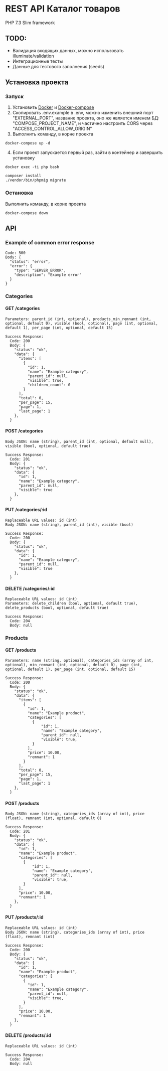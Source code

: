 # REST API Каталог товаров
PHP 7.3 Slim framework

## TODO:
- Валидация входящих данных, можно использовать illuminate/validation
- Интеграционные тесты
- Данные для тестового заполнения (seeds)

## Установка проекта

### Запуск
1. Установить [Docker](https://docs.docker.com/get-docker/) и [Docker-compose](https://docs.docker.com/compose/install/)
2. Скопировать .env.example в .env, можно изменить внешний порт "EXTERNAL_PORT", название проекта, оно же является именем БД: "COMPOSE_PROJECT_NAME", и частично настроить CORS через "ACCESS_CONTROL_ALLOW_ORIGIN"
3. Выполнить команду, в корне проекта
```
docker-compose up -d
```
4. Если проект запускается первый раз, зайти в контейнер и завершить установку
```
docker exec -ti php bash
```
```
composer install
./vendor/bin/phpmig migrate
```

### Остановка
Выполнить команду, в корне проекта
```
docker-compose down
```

## API

### Example of common error response
```
Code: 500
Body: {
  "status": "error",
  "error": {
    "type": "SERVER_ERROR",
    "description": "Example error"
  }
}
```

### Categories

#### GET /categories
```
Parameters: parent_id (int, optional), products_min_remnant (int, optional, default 0), visible (bool, optional), page (int, optional, default 1), per_page (int, optional, default 15)

Success Response:
  Code: 200
  Body: {
    "status": "ok",
    "data": {
      "items": [
        {
          "id": 1,
          "name": "Example category",
          "parent_id": null,
          "visible": true,
          "children_count": 0
        }
      ],
      "total": 0,
      "per_page": 15,
      "page": 1,
      "last_page": 1
    },
  }
```

#### POST /categories
```
Body JSON: name (string), parent_id (int, optional, default null), visible (bool, optional, default true)

Success Response:
  Code: 201
  Body: {
    "status": "ok",
    "data": {
      "id": 1,
      "name": "Example category",
      "parent_id": null,
      "visible": true
    },
  }
```

#### PUT /categories/:id
```
Replaceable URL values: id (int)
Body JSON: name (string), parent_id (int), visible (bool)

Success Response:
  Code: 200
  Body: {
    "status": "ok",
    "data": {
      "id": 1,
      "name": "Example category",
      "parent_id": null,
      "visible": true
    },
  }
```

#### DELETE /categories/:id
```
Replaceable URL values: id (int)
Parameters: delete_children (bool, optional, default true), delete_products (bool, optional, default true)

Success Response:
  Code: 204
  Body: null
```

### Products

#### GET /products
```
Parameters: name (string, optional), categories_ids (array of int, optional), min_remnant (int, optional, default 0), page (int, optional, default 1), per_page (int, optional, default 15)

Success Response:
  Code: 200
  Body: {
    "status": "ok",
    "data": {
      "items": [
        {
          "id": 1,
          "name": "Example product",
          "categories": [
            {
                "id": 1,
                "name": "Example category",
                "parent_id": null,
                "visible": true,
            }
          ],
          "price": 10.00,
          "remnant": 1
        }
      ],
      "total": 0,
      "per_page": 15,
      "page": 1,
      "last_page": 1
    },
  }
```

#### POST /products
```
Body JSON: name (string), categories_ids (array of int), price (float), remnant (int, optional, default 0)

Success Response:
  Code: 201
  Body: {
    "status": "ok",
    "data": {
      "id": 1,
      "name": "Example product",
      "categories": [
        {
            "id": 1,
            "name": "Example category",
            "parent_id": null,
            "visible": true,
        }
      ],
      "price": 10.00,
      "remnant": 1
    },
  }
```

#### PUT /products/:id
```
Replaceable URL values: id (int)
Body JSON: name (string), categories_ids (array of int), price (float), remnant (int)

Success Response:
  Code: 200
  Body: {
    "status": "ok",
    "data": {
      "id": 1,
      "name": "Example product",
      "categories": [
        {
          "id": 1,
          "name": "Example category",
          "parent_id": null,
          "visible": true,
        }
      ],
      "price": 10.00,
      "remnant": 1
    },
  }
```

#### DELETE /products/:id
```
Replaceable URL values: id (int)

Success Response:
  Code: 204
  Body: null
```

